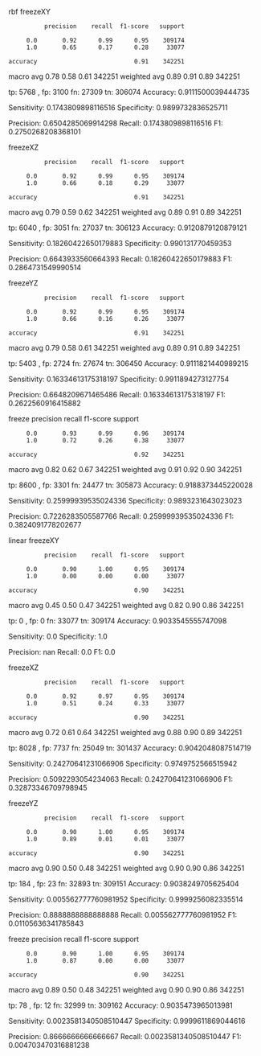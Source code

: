 rbf
freezeXY

              precision    recall  f1-score   support

         0.0       0.92      0.99      0.95    309174
         1.0       0.65      0.17      0.28     33077

    accuracy                           0.91    342251
   macro avg       0.78      0.58      0.61    342251
weighted avg       0.89      0.91      0.89    342251



tp:  5768 , fp:  3100 fn:  27309 tn:  306074
Accuracy: 0.9111500039444735

Sensitivity: 0.1743809898116516
Specificity: 0.9899732836525711

Precision: 0.6504285069914298
Recall: 0.1743809898116516
F1: 0.2750268208368101




freezeXZ

              precision    recall  f1-score   support

         0.0       0.92      0.99      0.95    309174
         1.0       0.66      0.18      0.29     33077

    accuracy                           0.91    342251
   macro avg       0.79      0.59      0.62    342251
weighted avg       0.89      0.91      0.89    342251



tp:  6040 , fp:  3051 fn:  27037 tn:  306123
Accuracy: 0.9120879120879121

Sensitivity: 0.18260422650179883
Specificity: 0.990131770459353

Precision: 0.6643933560664393
Recall: 0.18260422650179883
F1: 0.2864731549990514




freezeYZ

              precision    recall  f1-score   support

         0.0       0.92      0.99      0.95    309174
         1.0       0.66      0.16      0.26     33077

    accuracy                           0.91    342251
   macro avg       0.79      0.58      0.61    342251
weighted avg       0.89      0.91      0.89    342251



tp:  5403 , fp:  2724 fn:  27674 tn:  306450
Accuracy: 0.9111821440989215

Sensitivity: 0.16334613175318197
Specificity: 0.9911894273127754

Precision: 0.6648209671465486
Recall: 0.16334613175318197
F1: 0.2622560916415882




freeze
              precision    recall  f1-score   support

         0.0       0.93      0.99      0.96    309174
         1.0       0.72      0.26      0.38     33077

    accuracy                           0.92    342251
   macro avg       0.82      0.62      0.67    342251
weighted avg       0.91      0.92      0.90    342251



tp:  8600 , fp:  3301 fn:  24477 tn:  305873
Accuracy: 0.9188373445220028

Sensitivity: 0.25999939535024336
Specificity: 0.9893231643023023

Precision: 0.7226283505587766
Recall: 0.25999939535024336
F1: 0.3824091778202677




linear
freezeXY

              precision    recall  f1-score   support

         0.0       0.90      1.00      0.95    309174
         1.0       0.00      0.00      0.00     33077

    accuracy                           0.90    342251
   macro avg       0.45      0.50      0.47    342251
weighted avg       0.82      0.90      0.86    342251



tp:  0 , fp:  0 fn:  33077 tn:  309174
Accuracy: 0.9033545555747098

Sensitivity: 0.0
Specificity: 1.0

Precision: nan
Recall: 0.0
F1: 0.0




freezeXZ

              precision    recall  f1-score   support

         0.0       0.92      0.97      0.95    309174
         1.0       0.51      0.24      0.33     33077

    accuracy                           0.90    342251
   macro avg       0.72      0.61      0.64    342251
weighted avg       0.88      0.90      0.89    342251



tp:  8028 , fp:  7737 fn:  25049 tn:  301437
Accuracy: 0.9042048087514719

Sensitivity: 0.24270641231066906
Specificity: 0.9749752566515942

Precision: 0.5092293054234063
Recall: 0.24270641231066906
F1: 0.32873346709798945




freezeYZ

              precision    recall  f1-score   support

         0.0       0.90      1.00      0.95    309174
         1.0       0.89      0.01      0.01     33077

    accuracy                           0.90    342251
   macro avg       0.90      0.50      0.48    342251
weighted avg       0.90      0.90      0.86    342251



tp:  184 , fp:  23 fn:  32893 tn:  309151
Accuracy: 0.9038249705625404

Sensitivity: 0.005562777760981952
Specificity: 0.9999256082335514

Precision: 0.8888888888888888
Recall: 0.005562777760981952
F1: 0.01105636341785843




freeze
              precision    recall  f1-score   support

         0.0       0.90      1.00      0.95    309174
         1.0       0.87      0.00      0.00     33077

    accuracy                           0.90    342251
   macro avg       0.89      0.50      0.48    342251
weighted avg       0.90      0.90      0.86    342251



tp:  78 , fp:  12 fn:  32999 tn:  309162
Accuracy: 0.9035473965013981

Sensitivity: 0.0023581340508510447
Specificity: 0.9999611869044616

Precision: 0.8666666666666667
Recall: 0.0023581340508510447
F1: 0.004703470316881238
